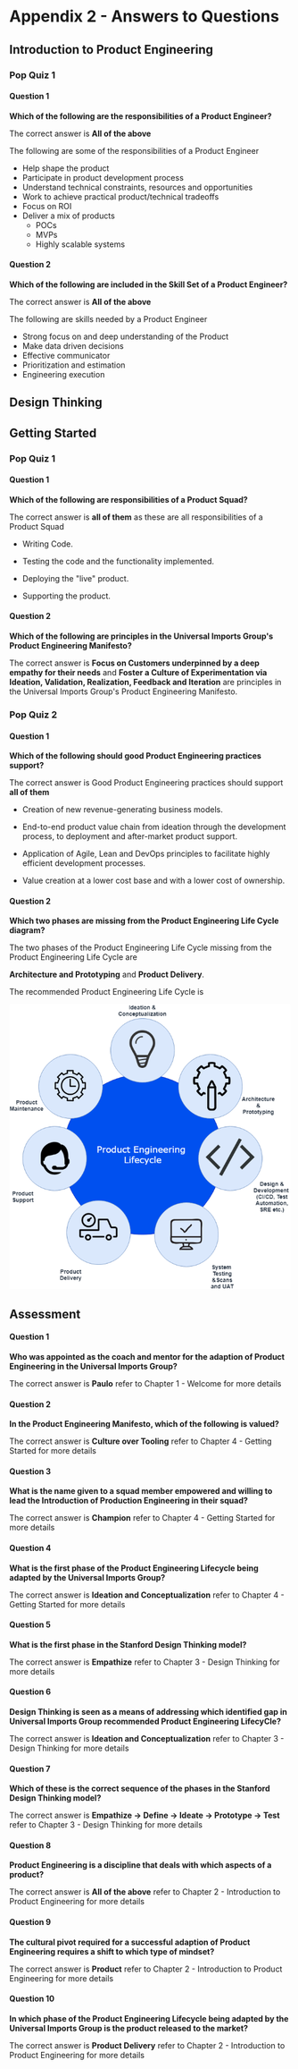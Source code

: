 # Appendix 2 - Answers to Questions

## Introduction to Product Engineering

### Pop Quiz 1

#### Question 1

**Which of the following are the responsibilities of a Product Engineer?**

The correct answer is **All of the above**

The following are some of the responsibilities of a Product Engineer

- Help shape the product
- Participate in product development process
- Understand technical constraints, resources and opportunities
- Work to achieve practical product/technical tradeoffs
- Focus on ROI
- Deliver a mix of products
    - POCs
    - MVPs
    - Highly scalable systems

#### Question 2

**Which of the following are included in the Skill Set of a Product Engineer?**

The correct answer is **All of the above**

The following are skills needed by a Product Engineer

- Strong focus on and deep understanding of the Product
- Make data driven decisions
- Effective communicator
- Prioritization and estimation
- Engineering execution

## Design Thinking

## Getting Started

### Pop Quiz 1

#### Question 1

**Which of the following are responsibilities of a Product Squad?**

The correct answer is **all of them**  as these are all responsibilities of a Product Squad

- Writing Code.

- Testing the code and the functionality implemented.

- Deploying the "live" product.

- Supporting the product.

#### Question 2

**Which of the following are principles in the Universal Imports Group's Product Engineering Manifesto?**

The correct answer is **Focus on Customers underpinned by a deep empathy for their needs** and **Foster a Culture of Experimentation via Ideation, Validation, Realization, Feedback and Iteration** are principles in the Universal Imports Group's Product Engineering Manifesto.

### Pop Quiz 2

#### Question 1

**Which of the following should good Product Engineering practices support?**

The correct answer is Good Product Engineering practices should support **all of them**

- Creation of new revenue-generating business models.

- End-to-end product value chain from ideation through the development process, to deployment and after-market product support.

- Application of Agile, Lean and DevOps principles to facilitate highly efficient development processes.

- Value creation at a lower cost base and with a lower cost of ownership.

#### Question 2

**Which two phases are missing from the Product Engineering Life Cycle diagram?**

The two phases of the Product Engineering Life Cycle missing from the Product Engineering Life Cycle are

**Architecture and Prototyping** and **Product Delivery**.

The recommended Product Engineering Life Cycle is

![](assets/productengineering-lifecycle.png)

## Assessment

#### Question 1

**Who was appointed as the coach and mentor for the adaption of Product Engineering in the Universal Imports Group?**

The correct answer is **Paulo** refer to Chapter 1 - Welcome for more details

#### Question 2

**In the Product Engineering Manifesto, which of the following is valued?**

The correct answer is **Culture over Tooling** refer to Chapter 4 - Getting Started for more details

#### Question 3

**What is the name given to a squad member empowered and willing to lead the Introduction of Production Engineering in their squad?**

The correct answer is **Champion** refer to Chapter 4 - Getting Started for more details

#### Question 4

**What is the first phase of the Product Engineering Lifecycle being adapted by the Universal Imports Group?**

The correct answer is **Ideation and Conceptualization** refer to Chapter 4 - Getting Started for more details

#### Question 5

**What is the first phase in the Stanford Design Thinking model?**

The correct answer is **Empathize** refer to Chapter 3 - Design Thinking for more details

#### Question 6

**Design Thinking is seen as a means of addressing which identified gap in Universal Imports Group recommended Product Engineering LifecyCle?**

The correct answer is **Ideation and Conceptualization** refer to Chapter 3 - Design Thinking for more details

#### Question 7

**Which of these is the correct sequence of the phases in the Stanford Design Thinking model?**

The correct answer is **Empathize -> Define -> Ideate -> Prototype -> Test** refer to Chapter 3 - Design Thinking for more details

#### Question 8

**Product Engineering is a discipline that deals with which aspects of a product?**

The correct answer is **All of the above** refer to Chapter 2 - Introduction to Product Engineering for more details

#### Question 9

**The cultural pivot required for a successful adaption of Product Engineering requires a shift to which type of mindset?**

The correct answer is **Product** refer to Chapter 2 - Introduction to Product Engineering for more details

#### Question 10

**In which phase of the Product Engineering Lifecycle being adapted by the Universal Imports Group is the product released to the market?**

The correct answer is **Product Delivery** refer to Chapter 2 - Introduction to Product Engineering for more details
